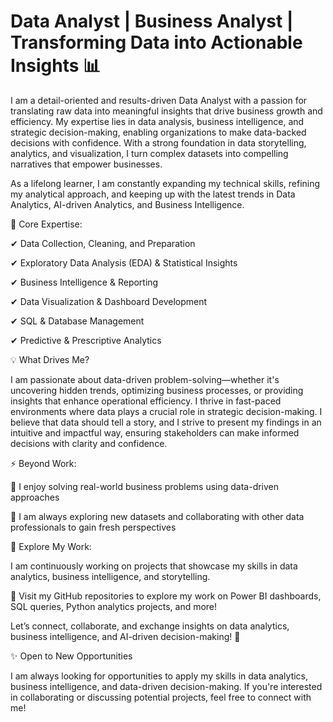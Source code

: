# Data Analyst | Business Analyst | Transforming Data into Actionable Insights 📊
I am a detail-oriented and results-driven Data Analyst with a passion for translating raw data into meaningful insights that drive business growth and efficiency. My expertise lies in data analysis, business intelligence, and strategic decision-making, enabling organizations to make data-backed decisions with confidence. With a strong foundation in data storytelling, analytics, and visualization, I turn complex datasets into compelling narratives that empower businesses.

As a lifelong learner, I am constantly expanding my technical skills, refining my analytical approach, and keeping up with the latest trends in Data Analytics, AI-driven Analytics, and Business Intelligence.

  🔹  Core Expertise:

✔ Data Collection, Cleaning, and Preparation 

✔ Exploratory Data Analysis (EDA) & Statistical Insights 

✔ Business Intelligence & Reporting 

✔ Data Visualization & Dashboard Development 

✔ SQL & Database Management 

✔ Predictive & Prescriptive Analytics 

  💡 What Drives Me?

I am passionate about data-driven problem-solving—whether it's uncovering hidden trends, optimizing business processes, or providing insights that enhance operational efficiency. I thrive in fast-paced environments where data plays a crucial role in strategic decision-making.
I believe that data should tell a story, and I strive to present my findings in an intuitive and impactful way, ensuring stakeholders can make informed decisions with clarity and confidence.

  ⚡ Beyond Work:

🎯 I enjoy solving real-world business problems using data-driven approaches

🚀 I am always exploring new datasets and collaborating with other data professionals to gain fresh perspectives

  📂 Explore My Work:

I am continuously working on projects that showcase my skills in data analytics, business intelligence, and storytelling.

📌 Visit my GitHub repositories to explore my work on Power BI dashboards, SQL queries, Python analytics projects, and more!

Let’s connect, collaborate, and exchange insights on data analytics, business intelligence, and AI-driven decision-making! 🚀

  ✨ Open to New Opportunities

I am always looking for opportunities to apply my skills in data analytics, business intelligence, and data-driven decision-making. If you're interested in collaborating or discussing potential projects, feel free to connect with me!




